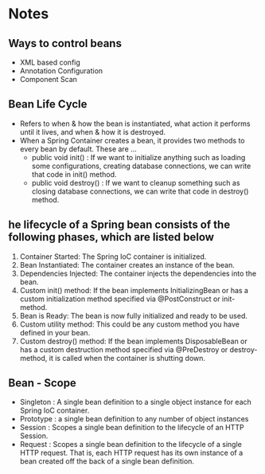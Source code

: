 # Notes 

## Ways to control beans 

- XML based config
- Annotation Configuration 
- Component Scan 

## Bean Life Cycle 
- Refers to when & how the bean is instantiated, what action it performs until it lives, and when & how it is destroyed.
- When a Spring Container creates a bean, it provides two methods to every bean by default. These are ... 
  - public void init() : If we want to initialize anything such as loading some configurations, creating database connections, we can write that code in init() method.
  - public void destroy() : If we want to cleanup something such as closing database connections, we can write that code in destroy() method.

## he lifecycle of a Spring bean consists of the following phases, which are listed below
   
1. Container Started: The Spring IoC container is initialized.
2. Bean Instantiated: The container creates an instance of the bean.
3. Dependencies Injected: The container injects the dependencies into the bean.
4. Custom init() method: If the bean implements InitializingBean or has a custom initialization method specified via @PostConstruct or init-method.
5. Bean is Ready: The bean is now fully initialized and ready to be used.
6. Custom utility method: This could be any custom method you have defined in your bean.
7. Custom destroy() method: If the bean implements DisposableBean or has a custom destruction method specified via @PreDestroy or destroy-method, it is called when the container is shutting down.
  
## Bean - Scope 

- Singleton : A single bean definition to a single object instance for each Spring IoC container.
- Prototype : a single bean definition to any number of object instances
- Session : Scopes a single bean definition to the lifecycle of an HTTP Session.
- Request : Scopes a single bean definition to the lifecycle of a single HTTP request. That is, each HTTP request has its own instance of a bean created off the back of a single bean definition. 

